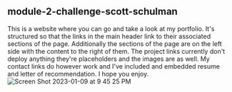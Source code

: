 ## module-2-challenge-scott-schulman
This is a website where you can go and take a look at my portfolio. It's structured so that the links in the main header link to their associated sections of the page. Additionally the sections of the page are on the left side with the content to the right of them. The project links currently don't deploy anything they're placeholders and the images are as well. My contact links do however work and I've included and embedded resume and letter of recommendation. I hope you enjoy.
![Screen Shot 2023-01-09 at 9 45 25 PM](https://user-images.githubusercontent.com/118778670/211464333-3dfd8659-63a8-4d10-aa51-9312f6d2567f.png)

